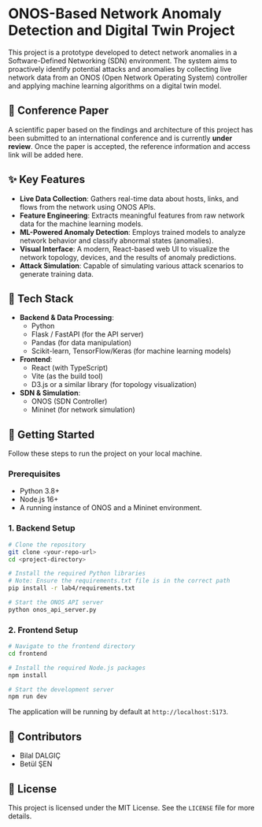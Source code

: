 # ONOS-Based Network Anomaly Detection and Digital Twin Project

This project is a prototype developed to detect network anomalies in a Software-Defined Networking (SDN) environment. The system aims to proactively identify potential attacks and anomalies by collecting live network data from an ONOS (Open Network Operating System) controller and applying machine learning algorithms on a digital twin model.

## 📜 Conference Paper

A scientific paper based on the findings and architecture of this project has been submitted to an international conference and is currently **under review**. Once the paper is accepted, the reference information and access link will be added here.

## ✨ Key Features

*   **Live Data Collection**: Gathers real-time data about hosts, links, and flows from the network using ONOS APIs.
*   **Feature Engineering**: Extracts meaningful features from raw network data for the machine learning models.
*   **ML-Powered Anomaly Detection**: Employs trained models to analyze network behavior and classify abnormal states (anomalies).
*   **Visual Interface**: A modern, React-based web UI to visualize the network topology, devices, and the results of anomaly predictions.
*   **Attack Simulation**: Capable of simulating various attack scenarios to generate training data.

## 🚀 Tech Stack

*   **Backend & Data Processing**:
    *   Python
    *   Flask / FastAPI (for the API server)
    *   Pandas (for data manipulation)
    *   Scikit-learn, TensorFlow/Keras (for machine learning models)
*   **Frontend**:
    *   React (with TypeScript)
    *   Vite (as the build tool)
    *   D3.js or a similar library (for topology visualization)
*   **SDN & Simulation**:
    *   ONOS (SDN Controller)
    *   Mininet (for network simulation)

## 🔧 Getting Started

Follow these steps to run the project on your local machine.

### Prerequisites

*   Python 3.8+
*   Node.js 16+
*   A running instance of ONOS and a Mininet environment.

### 1. Backend Setup

```bash
# Clone the repository
git clone <your-repo-url>
cd <project-directory>

# Install the required Python libraries
# Note: Ensure the requirements.txt file is in the correct path
pip install -r lab4/requirements.txt

# Start the ONOS API server
python onos_api_server.py
```

### 2. Frontend Setup

```bash
# Navigate to the frontend directory
cd frontend

# Install the required Node.js packages
npm install

# Start the development server
npm run dev
```

The application will be running by default at `http://localhost:5173`.

## 👥 Contributors

*   Bilal DALGIÇ
*   Betül ŞEN

## 📄 License

This project is licensed under the MIT License. See the `LICENSE` file for more details.
